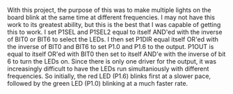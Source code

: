 With this project, the purpose of this was to make multiple lights on the board blink at the same time at different frequencies. I may not have this work to its greatest ability, but this is the best that I was capable of getting this to work. I set P1SEL and P1SEL2 equal to itself AND'ed with the inverse of BIT0 or BIT6 to select the LEDs. I then set P1DIR equal itself OR'ed with the inverse of BIT0 and BIT6 to set P1.0 and P1.6 to the output. P1OUT is equal to itself OR'ed with BIT0 then set to itself AND'e with the inverse of bit 6 to turn the LEDs on. Since there is only one driver for the output, it was increasingly difficult to have the LEDs run simultaniously with different frequencies. So initially, the red LED (P1.6) blinks first at a slower pace, followed by the green LED (P1.0) blinking at a much faster rate.
